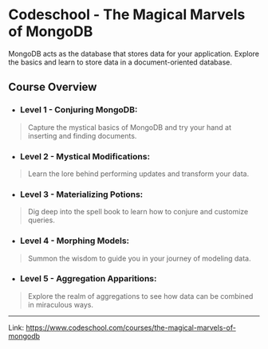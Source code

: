 # Codeschool - The Magical Marvels of MongoDB

MongoDB acts as the database that stores data for your application. Explore the basics and learn to store data in a document-oriented database.

## Course Overview

+ ### Level 1 - Conjuring MongoDB: 
> Capture the mystical basics of MongoDB and try your hand at inserting and finding documents.

+ ### Level 2 - Mystical Modifications:
> Learn the lore behind performing updates and transform your data.

+ ### Level 3 - Materializing Potions:
> Dig deep into the spell book to learn how to conjure and customize queries.

+ ### Level 4 - Morphing Models:
> Summon the wisdom to guide you in your journey of modeling data.

+ ### Level 5 - Aggregation Apparitions:
> Explore the realm of aggregations to see how data can be combined in miraculous ways.

--------------------------------------------------
Link: https://www.codeschool.com/courses/the-magical-marvels-of-mongodb